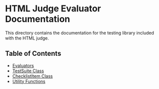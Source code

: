 # HTML Judge Evaluator Documentation

This directory contains the documentation for the testing library included with the HTML judge.

## Table of Contents

- [Evaluators](pages/evaluators.md)
- [TestSuite Class](pages/testsuite-class.md)
- [ChecklistItem Class](pages/checklistitem-class.md)
- [Utility Functions](pages/utility-functions.md)